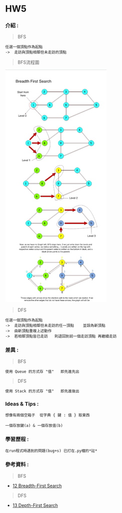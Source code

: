 # HW5
### 介紹 :
> BFS

    任選一個頂點作為起點
    ->  走訪與頂點相鄰但未走訪的頂點
> BFS流程圖

![](https://github.com/David1874/algorithm/blob/master/images/BFS.png)
> DFS

    任選一個頂點作為起點
    ->  走訪與頂點相鄰但未走訪的任一頂點    並設為新頂點
    ->  由新頂點重複上述動作
    ->  若相鄰頂點皆已走訪   則退回到前一個走訪頂點 再繼續走訪
### 差異 :

>BFS

    使用 Queue 的方式存 "值"   即先進先出
>DFS

    使用 Stack 的方式存 "值"   即先進後出
### Ideas & Tips :

    想像有兩個空箱子  從字典 { 鍵 : 值 } 取東西

    一個存放鍵(a) & 一個存放值(b)
### 學習歷程 :

    在run程式時遇到的問題(bug+s) 已打在.py檔的*註*


### 參考資料 :

>   BFS
*   [12 Breadth-First Search](http://isee.scu.edu.tw/mod/url/view.php?id=547569)
>   DFS
*   [13 Depth-First Search](http://isee.scu.edu.tw/mod/url/view.php?id=549479)
